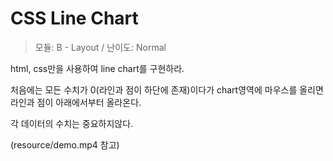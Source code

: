 # CSS Line Chart

> 모듈: B - Layout / 난이도: Normal

html, css만을 사용하여 line chart를 구현하라.

처음에는 모든 수치가 0(라인과 점이 하단에 존재)이다가 chart영역에 마우스를 올리면 라인과 점이 아래에서부터 올라온다.

각 데이터의 수치는 중요하지않다.

(resource/demo.mp4 참고)